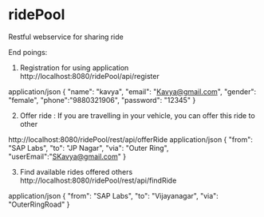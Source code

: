 # ridePool
Restful webservice for sharing ride

End poings:

1. Registration for using application
http://localhost:8080/ridePool/api/register

application/json
{
  "name": "kavya",
  "email": "Kavya@gmail.com",
  "gender": "female",
  "phone":"9880321906",
  "password": "12345"
}

2. Offer ride : If you are travelling in your vehicle, you can offer this ride to other

http://localhost:8080/ridePool/rest/api/offerRide
application/json
{
  "from": "SAP Labs",
  "to": "JP Nagar",
  "via": "Outer Ring",
  "userEmail":"SKavya@gmail.com"
}

3. Find available rides offered others
http://localhost:8080/ridePool/rest/api/findRide

application/json
{
  "from": "SAP Labs",
  "to": "Vijayanagar",
  "via": "OuterRingRoad" 
}
